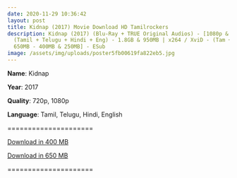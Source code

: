 ```yaml
---
date: 2020-11-29 10:36:42
layout: post
title: Kidnap (2017) Movie Download HD Tamilrockers
description: Kidnap (2017) (Blu-Ray + TRUE Original Audios) - [1080p & 720p -
  (Tamil + Telugu + Hindi + Eng) - 1.8GB & 950MB | x264 / XviD - (Tam + Tel) -
  650MB - 400MB & 250MB] - ESub
image: /assets/img/uploads/poster5fb00619fa822eb5.jpg
---
```

**Name**: Kidnap

**Year**: 2017

**Quality**: 720p, 1080p 

**Language**: Tamil, Telugu, Hindi, English

\=====================

[Download in 400 MB](https://drive.unblocked.workers.dev/(%2520Telegram%2520%40isaiminidownload%2520)%2520-%2520Kidnap%2520(2017)%2520BR-Rip%2520-%2520Org%2520%5BTamil%2520%2B%2520Telugu%5D%2520-%2520450MB%2520-%2520ESub.mkv?rootId=0AN9zhQ1hps-9Uk9PVA)

[Download in 650 MB](https://drive.unblocked.workers.dev/(%2520Telegram%2520%40isaiminidownload%2520)%2520-%2520Kidnap%2520(2017)%2520BR-Rip%2520-%2520Org%2520%5BTamil%2520%2B%2520Telugu%5D%2520-%2520450MB%2520-%2520ESub.mkv?rootId=0AN9zhQ1hps-9Uk9PVA)

\=====================